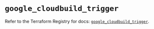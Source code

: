 # `google_cloudbuild_trigger`

Refer to the Terraform Registry for docs: [`google_cloudbuild_trigger`](https://registry.terraform.io/providers/hashicorp/google/6.11.2/docs/resources/cloudbuild_trigger).
